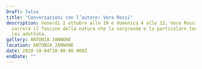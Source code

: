 ```yaml
---
Draft: false
title: "Conversazioni con l’autore: Vera Rossi"
description: Venerdì 2 ottobre alle 19 e domenica 4 alle 12, Vera Rossi
  narrerà il fascino della natura che la sorprende e la particolare tecnica da
  lei adottata.
gallery: ANTONIA JANNONE
location: ANTONIA JANNONE
date: 2020-10-04T10:00:00.000Z
endDate: ""
---
```

